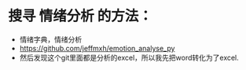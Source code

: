 # 搜寻 情绪分析 的方法：
- 情绪字典，情绪分析
- https://github.com/jeffmxh/emotion_analyse_py
- 然后发现这个git里面都是分析的excel，所以我先把word转化为了excel.
